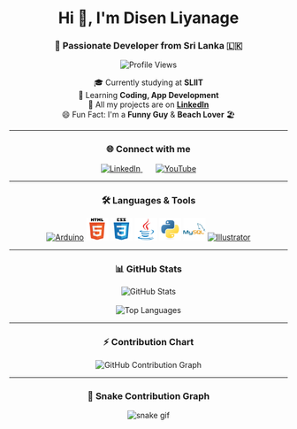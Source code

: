 <h1 align="center">Hi 👋, I'm Disen Liyanage</h1>
<h3 align="center">🚀 Passionate Developer from Sri Lanka 🇱🇰</h3>

<p align="center">
  <img src="https://komarev.com/ghpvc/?username=disen-corder&label=Profile%20views&color=0e75b6&style=flat" alt="Profile Views" />
</p>

<p align="center">
  🎓 Currently studying at <strong>SLIIT</strong><br>
  🌱 Learning <strong>Coding, App Development</strong><br>
  💼 All my projects are on <a href="https://www.linkedin.com/in/disen-liyanage/" target="_blank"><strong>LinkedIn</strong></a><br>
  😄 Fun Fact: I'm a <strong>Funny Guy</strong> & <strong>Beach Lover</strong> 🏖️
</p>

---

<h3 align="center">🌐 Connect with me</h3>
<p align="center">
  <a href="https://www.linkedin.com/in/disen-liyanage/" target="_blank">
    <img src="https://raw.githubusercontent.com/rahuldkjain/github-profile-readme-generator/master/src/images/icons/Social/linked-in-alt.svg" alt="LinkedIn" width="40" height="40" />
  </a>  &nbsp;  &nbsp;  &nbsp;
  <a href="https://www.youtube.com/@technotaprobane1920" target="_blank">
    <img src="https://raw.githubusercontent.com/rahuldkjain/github-profile-readme-generator/master/src/images/icons/Social/youtube.svg" alt="YouTube" width="40" height="40" />
  </a>
</p>

---

<h3 align="center">🛠️ Languages & Tools</h3>
<p align="center">
  <a href="https://www.arduino.cc/" target="_blank"><img src="https://cdn.worldvectorlogo.com/logos/arduino-1.svg" alt="Arduino" width="40" height="40"/></a>
  <a href="https://www.w3.org/html/" target="_blank"><img src="https://raw.githubusercontent.com/devicons/devicon/master/icons/html5/html5-original-wordmark.svg" alt="HTML5" width="40" height="40"/></a>
  <a href="https://www.w3schools.com/css/" target="_blank"><img src="https://raw.githubusercontent.com/devicons/devicon/master/icons/css3/css3-original-wordmark.svg" alt="CSS3" width="40" height="40"/></a>
  <a href="https://www.java.com" target="_blank"><img src="https://raw.githubusercontent.com/devicons/devicon/master/icons/java/java-original.svg" alt="Java" width="40" height="40"/></a>
  <a href="https://www.python.org" target="_blank"><img src="https://raw.githubusercontent.com/devicons/devicon/master/icons/python/python-original.svg" alt="Python" width="40" height="40"/></a>
  <a href="https://www.mysql.com/" target="_blank"><img src="https://raw.githubusercontent.com/devicons/devicon/master/icons/mysql/mysql-original-wordmark.svg" alt="MySQL" width="40" height="40"/></a>
  <a href="https://www.adobe.com/in/products/illustrator.html" target="_blank"><img src="https://www.vectorlogo.zone/logos/adobe_illustrator/adobe_illustrator-icon.svg" alt="Illustrator" width="40" height="40"/></a>
</p>

---

<h3 align="center">📊 GitHub Stats</h3>
<p align="center">
  <img src="https://github-readme-stats.vercel.app/api?username=disen-corder&show_icons=true&locale=en&theme=tokyonight" alt="GitHub Stats" />
  <br><br>
  <img src="https://github-readme-stats.vercel.app/api/top-langs?username=disen-corder&show_icons=true&locale=en&layout=compact&theme=tokyonight" alt="Top Languages" />
</p>

---

<h3 align="center">⚡ Contribution Chart</h3>
<p align="center">
  <img src="https://github-readme-activity-graph.vercel.app/graph?username=disen-corder&bg_color=0d1117&color=00bfff&line=00bfff&point=ffffff&area=true&hide_border=true" alt="GitHub Contribution Graph" />
</p>

---

<h3 align="center">🐍 Snake Contribution Graph</h3>
<p align="center">
  <img src="https://raw.githubusercontent.com/disen-corder/disen-corder/output/github-contribution-grid-snake.svg" alt="snake gif" />
</p>

